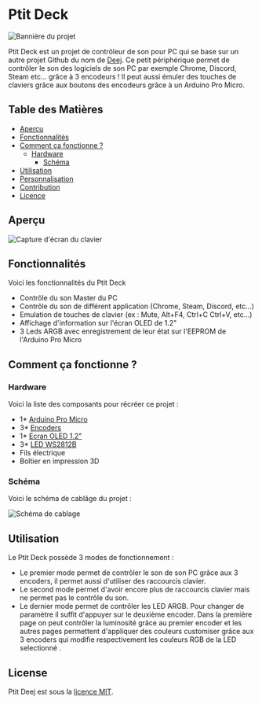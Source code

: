 # Ptit Deck

![Bannière du projet](https://github.com/Rogue0neS/Ptit_Deej/blob/main/Image/IMG_20241115_113932-ezgif.com-webp-to-png-converter.png)

Ptit Deck est un projet de contrôleur de son pour PC qui se base sur un autre projet Github du nom de [Deej](https://github.com/omriharel/deej). Ce petit périphérique permet de contrôler le son des logiciels de son PC par exemple Chrome, Discord, Steam etc... grâce à 3 encodeurs ! Il peut aussi émuler des touches de claviers grâce aux boutons des encodeurs grâce à un Arduino Pro Micro.

## Table des Matières
- [Aperçu](#aperçu)
- [Fonctionnalités](#fonctionnalités)
- [Comment ça fonctionne ? ](#how-it-works)
  - [Hardware](#hardware)
    - [Schéma](#schéma)
- [Utilisation](#utilisation)
- [Personnalisation](#personnalisation)
- [Contribution](#contribution)
- [Licence](#licence)

## Aperçu

![Capture d'écran du clavier](https://github.com/Rogue0neS/Ptit_Deej/blob/main/Image/IMG20241113205654-ezgif.com-webp-to-png-converter.png)


## Fonctionnalités

Voici les fonctionnalités du Ptit Deck

- Contrôle du son Master du PC
- Contrôle du son de différent application (Chrome, Steam, Discord, etc...)
- Emulation de touches de clavier (ex : Mute, Alt+F4, Ctrl+C Ctrl+V, etc...)
- Affichage d'information sur l'écran OLED de 1.2"
- 3 Leds ARGB avec enregistrement de leur état sur l'EEPROM de l'Arduino Pro Micro

## Comment ça fonctionne ?

### Hardware

Voici la liste des composants pour récréer ce projet :

- 1* [Arduino Pro Micro](https://fr.aliexpress.com/item/1005007344997490.html?spm=a2g0o.productlist.main.1.273eY14jY14jRo&algo_pvid=0fc8494b-7e6a-483b-9a76-f03b6d2d3b88&algo_exp_id=0fc8494b-7e6a-483b-9a76-f03b6d2d3b88-0&pdp_npi=4%40dis%21EUR%2112.60%216.30%21%21%2194.02%2147.01%21%402103890917322087676977886ee431%2112000040353942248%21sea%21RE%212248866871%21X&curPageLogUid=U7RpGUphRdin&utparam-url=scene%3Asearch%7Cquery_from%3A)
- 3* [Encoders](https://fr.aliexpress.com/item/1005004428157989.html?spm=a2g0o.productlist.main.5.2d5f5e710fElG0&algo_pvid=a2517023-5090-419f-8db0-c8981c49e6e6&algo_exp_id=a2517023-5090-419f-8db0-c8981c49e6e6-2&pdp_npi=4%40dis%21EUR%211.85%211.57%21%21%211.91%211.62%21%40211b80f717322088141608303e21c4%2112000029151962175%21sea%21RE%212248866871%21X&curPageLogUid=hcUkJx7oeP6D&utparam-url=scene%3Asearch%7Cquery_from%3A)
- 1* [Ecran OLED 1.2"](https://fr.aliexpress.com/item/1005004355547926.html?spm=a2g0o.productlist.main.1.5c0574d4aSpLyn&algo_pvid=1361eb8e-40bf-4f53-9ff6-7d59b8226b79&algo_exp_id=1361eb8e-40bf-4f53-9ff6-7d59b8226b79-0&pdp_npi=4%40dis%21EUR%211.21%211.21%21%21%211.25%211.25%21%40211b80f717322088542461418e21c4%2112000029444147546%21sea%21RE%212248866871%21X&curPageLogUid=WplzHR74HPfk&utparam-url=scene%3Asearch%7Cquery_from%3A)
- 3* [LED WS2812B](https://fr.aliexpress.com/item/2036819167.html?spm=a2g0o.productlist.main.1.2c504d1bk205P0&algo_pvid=b3ffcc70-accb-4e9c-abca-3b19428af1f3&algo_exp_id=b3ffcc70-accb-4e9c-abca-3b19428af1f3-0&pdp_npi=4%40dis%21EUR%214.49%213.14%21%21%214.63%213.24%21%40211b617b17322088738071086ed391%2112000033705280747%21sea%21RE%212248866871%21X&curPageLogUid=9fMYF4K9XVti&utparam-url=scene%3Asearch%7Cquery_from%3A)
- Fils électrique
- Boîtier en impression 3D

### Schéma

Voici le schéma de cablâge du projet :

![Schéma de cablage](https://github.com/Rogue0neS/Ptit_Deej/blob/main/Image/Sch%C3%A9ma_Ptit_Deck.drawio.png)

## Utilisation

Le Ptit Deck possède 3 modes de fonctionnement :
- Le premier mode permet de contrôler le son de son PC grâce aux 3 encoders, il permet aussi d'utiliser des raccourcis clavier.
- Le second mode permet d'avoir encore plus de raccourcis clavier mais ne permet pas le contrôle du son.
- Le dernier mode permet de contrôler les LED ARGB. Pour changer de paramètre il suffit d'appuyer sur le deuxième encoder. Dans la première page on peut contrôler la luminosité grâce au premier encoder et les autres pages permettent d'appliquer des couleurs customiser grâce aux 3 encoders qui modifie respectivement les couleurs RGB de la LED selectionné .

## License

Ptit Deej est sous la [licence MIT](./LICENSE).
